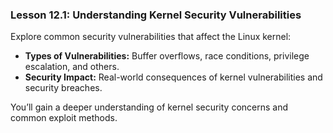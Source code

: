 ### Lesson 12.1: Understanding Kernel Security Vulnerabilities
Explore common security vulnerabilities that affect the Linux kernel:
   - **Types of Vulnerabilities:** Buffer overflows, race conditions, privilege escalation, and others.
   - **Security Impact:** Real-world consequences of kernel vulnerabilities and security breaches.

   You’ll gain a deeper understanding of kernel security concerns and common exploit methods.
